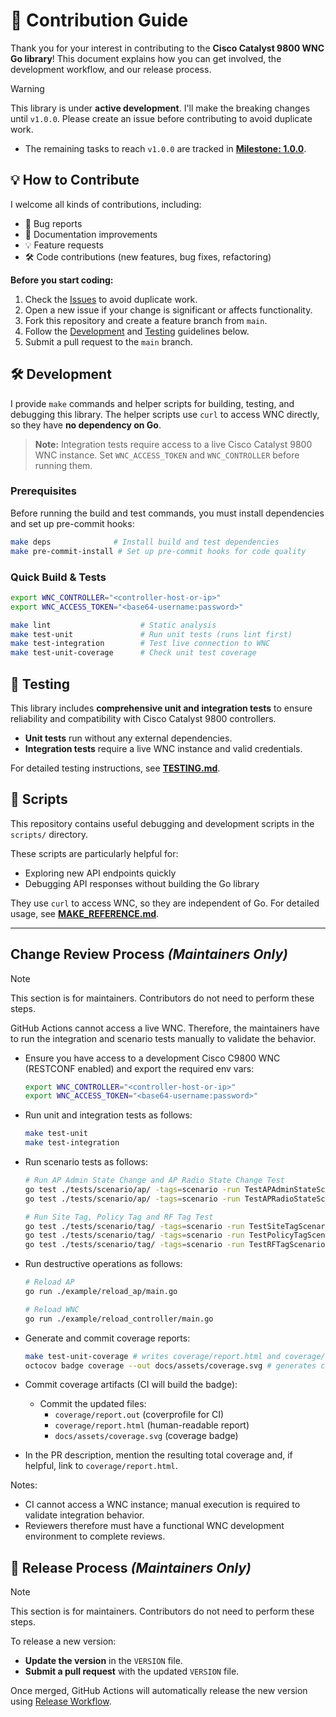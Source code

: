 # 🤝 Contribution Guide

Thank you for your interest in contributing to the **Cisco Catalyst 9800 WNC Go library**! This document explains how you can get involved, the development workflow, and our release process.

> [!WARNING]
> This library is under **active development**. I'll make the breaking changes until `v1.0.0`. Please create an issue before contributing to avoid duplicate work.
>
> - The remaining tasks to reach `v1.0.0` are tracked in **[Milestone: 1.0.0](https://github.com/umatare5/cisco-ios-xe-wireless-go/milestone/1)**.

## 💡 How to Contribute

I welcome all kinds of contributions, including:

- 🐞 Bug reports
- 📄 Documentation improvements
- 💡 Feature requests
- 🛠 Code contributions (new features, bug fixes, refactoring)

**Before you start coding:**

1. Check the [Issues](https://github.com/umatare5/cisco-ios-xe-wireless-go/issues) to avoid duplicate work.
2. Open a new issue if your change is significant or affects functionality.
3. Fork this repository and create a feature branch from `main`.
4. Follow the [Development](#️-development) and [Testing](#-testing) guidelines below.
5. Submit a pull request to the `main` branch.

## 🛠️ Development

I provide `make` commands and helper scripts for building, testing, and debugging this library.
The helper scripts use `curl` to access WNC directly, so they have **no dependency on Go**.

> **Note:** Integration tests require access to a live Cisco Catalyst 9800 WNC instance.
> Set `WNC_ACCESS_TOKEN` and `WNC_CONTROLLER` before running them.

### Prerequisites

Before running the build and test commands, you must install dependencies and set up pre-commit hooks:

```bash
make deps              # Install build and test dependencies
make pre-commit-install # Set up pre-commit hooks for code quality
```

### Quick Build & Tests

```bash
export WNC_CONTROLLER="<controller-host-or-ip>"
export WNC_ACCESS_TOKEN="<base64-username:password>"

make lint                    # Static analysis
make test-unit               # Run unit tests (runs lint first)
make test-integration        # Test live connection to WNC
make test-unit-coverage      # Check unit test coverage
```

## 🧪 Testing

This library includes **comprehensive unit and integration tests** to ensure reliability and compatibility with Cisco Catalyst 9800 controllers.

- **Unit tests** run without any external dependencies.
- **Integration tests** require a live WNC instance and valid credentials.

For detailed testing instructions, see **[TESTING.md](./docs/TESTING.md)**.

## 📜 Scripts

This repository contains useful debugging and development scripts in the `scripts/` directory.

These scripts are particularly helpful for:

- Exploring new API endpoints quickly
- Debugging API responses without building the Go library

They use `curl` to access WNC, so they are independent of Go. For detailed usage, see **[MAKE_REFERENCE.md](./docs/MAKE_REFERENCE.md)**.

---

## Change Review Process _(Maintainers Only)_

> [!Note]
>
> This section is for maintainers. Contributors do not need to perform these steps.

GitHub Actions cannot access a live WNC. Therefore, the maintainers have to run the integration and scenario tests manually to validate the behavior.

- Ensure you have access to a development Cisco C9800 WNC (RESTCONF enabled) and export the required env vars:

  ```bash
  export WNC_CONTROLLER="<controller-host-or-ip>"
  export WNC_ACCESS_TOKEN="<base64-username:password>"
  ```

- Run unit and integration tests as follows:

  ```bash
  make test-unit
  make test-integration
  ```

- Run scenario tests as follows:

  ```bash
  # Run AP Admin State Change and AP Radio State Change Test
  go test ./tests/scenario/ap/ -tags=scenario -run TestAPAdminStateScenario -v
  go test ./tests/scenario/ap/ -tags=scenario -run TestAPRadioStateScenario -v

  # Run Site Tag, Policy Tag and RF Tag Test
  go test ./tests/scenario/tag/ -tags=scenario -run TestSiteTagScenario -v
  go test ./tests/scenario/tag/ -tags=scenario -run TestPolicyTagScenario -v
  go test ./tests/scenario/tag/ -tags=scenario -run TestRFTagScenario -v
  ```

- Run destructive operations as follows:

  ```bash
  # Reload AP
  go run ./example/reload_ap/main.go

  # Reload WNC
  go run ./example/reload_controller/main.go
  ```

- Generate and commit coverage reports:

  ```bash
  make test-unit-coverage # writes coverage/report.html and coverage/report.out
  octocov badge coverage --out docs/assets/coverage.svg # generates coverage badge
  ```

- Commit coverage artifacts (CI will build the badge):

  - Commit the updated files:
    - `coverage/report.out` (coverprofile for CI)
    - `coverage/report.html` (human-readable report)
    - `docs/assets/coverage.svg` (coverage badge)

- In the PR description, mention the resulting total coverage and, if helpful, link to `coverage/report.html`.

Notes:

- CI cannot access a WNC instance; manual execution is required to validate integration behavior.
- Reviewers therefore must have a functional WNC development environment to complete reviews.

## 🚀 Release Process _(Maintainers Only)_

> [!Note]
>
> This section is for maintainers. Contributors do not need to perform these steps.

To release a new version:

- **Update the version** in the `VERSION` file.
- **Submit a pull request** with the updated `VERSION` file.

Once merged, GitHub Actions will automatically release the new version using [Release Workflow](https://github.com/umatare5/cisco-ios-xe-wireless-go/actions/workflows/go-release.yml).
